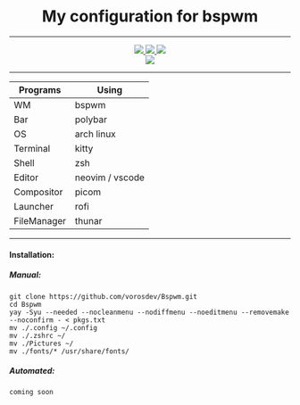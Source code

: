 <div align="center">
  <h1>My configuration for bspwm </h1>
  
---
  <a href="https://github.com/baskerville/bspwm">
    <img src="https://img.shields.io/badge/bspwm-informational.svg?style=for-the-badge&logo=c&color=b4befe&logoColor=cdd6f4&labelColor=1e1e2e" />
  </a>
  <a href="#Bspwm">
    <img src="https://img.shields.io/github/repo-size/vorosdev/Bspwm?style=for-the-badge&logo=gitbook&color=f2cdcd&logoColor=cdd6f4&labelColor=1e1e2e" />
  </a>
  <a href="https://github.com/vorosdev/Bspwm/stargazers">
    <img src="https://img.shields.io/github/stars/vorosdev/Bspwm?style=for-the-badge&logo=starship&color=94e2d5&logoColor=cdd6f4&labelColor=1e1e2e" />
  </a>
</div>

<div align="center">
  <img src="https://github.com/vorosdev/Bspwm/assets/95487675/faef0896-f758-4607-9eb3-9fb41a678271" />
</div>

---

| Programs   | Using             |
| ---------- | ----------------- |
| WM         | bspwm             |
| Bar        | polybar           |
| OS         | arch linux        |
| Terminal   | kitty             |
| Shell      | zsh               |
| Editor     | neovim / vscode   |
| Compositor | picom             |
| Launcher   | rofi              |
| FileManager| thunar            |

---
#### Installation:
##### Manual:
```
git clone https://github.com/vorosdev/Bspwm.git
cd Bspwm
yay -Syu --needed --nocleanmenu --nodiffmenu --noeditmenu --removemake --noconfirm - < pkgs.txt
mv ./.config ~/.config
mv ./.zshrc ~/
mv ./Pictures ~/
mv ./fonts/* /usr/share/fonts/
```
##### Automated:
```
coming soon
```
